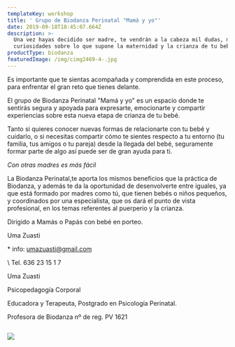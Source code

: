```yaml
---
templateKey: workshop
title: ' Grupo de Biodanza Perinatal "Mamá y yo"'
date: 2019-09-18T18:45:07.664Z
description: >-
  Una vez hayas decidido ser madre, te vendrán a la cabeza mil dudas, miedos o
  curiosidades sobre lo que supone la maternidad y la crianza de tu bebé.
productType: biodanza
featuredImage: /img/cimg2469-4-.jpg
---
```

Es importante que te sientas acompañada y comprendida en este proceso, para enfrentar el gran reto que tienes delante.

El grupo de Biodanza Perinatal "Mamá y yo" es un espacio donde te sentirás  segura y apoyada para expresarte, emocionarte y compartir experiencias sobre esta nueva etapa de crianza de tu bebé.

Tanto si quieres conocer nuevas formas de relacionarte con tu bebé y cuidarlo, o si necesitas compartir cómo te sientes respecto a tu entorno (tu familia, tus amigos o tu pareja) desde la llegada del bebé, seguramente formar parte de algo así puede ser de gran ayuda para ti.

_Con otras madres es más fácil_

La Biodanza Perinatal,te aporta los mismos beneficios que la práctica de Biodanza, y además te da la oportunidad de desenvolverte entre iguales, ya que está formado por madres como tú, que tienen bebés o niños pequeños, y coordinados por una especialista, que os dará el punto de vista profesional, en los temas referentes al puerperio y la crianza.

Dirigido a Mamás o Papás con bebé en porteo.

Uma Zuasti

\* info: umazuasti@gmail.com

\    Tel. 636 23 15 1 7

Uma Zuasti

Psicopedagogía Corporal

Educadora y Terapeuta, Postgrado en Psicología Perinatal.

Profesora de Biodanza nº de reg. PV 1621



![]()

![](/img/cimg2469-4-.jpg)
